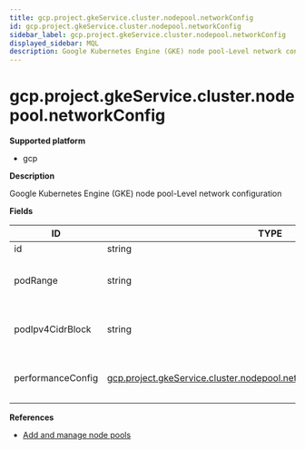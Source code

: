 ```yaml
---
title: gcp.project.gkeService.cluster.nodepool.networkConfig
id: gcp.project.gkeService.cluster.nodepool.networkConfig
sidebar_label: gcp.project.gkeService.cluster.nodepool.networkConfig
displayed_sidebar: MQL
description: Google Kubernetes Engine (GKE) node pool-Level network configuration
---
```


# gcp.project.gkeService.cluster.nodepool.networkConfig

**Supported platform**

- gcp

**Description**

Google Kubernetes Engine (GKE) node pool-Level network configuration

**Fields**

| ID                | TYPE                                                                                                                                                  | DESCRIPTION                                        |
| ----------------- | ----------------------------------------------------------------------------------------------------------------------------------------------------- | -------------------------------------------------- |
| id                | string                                                                                                                                                | Internal ID                                        |
| podRange          | string                                                                                                                                                | The ID of the secondary range for pod IPs          |
| podIpv4CidrBlock  | string                                                                                                                                                | The IP address range for pod IPs in this node pool |
| performanceConfig | [gcp.project.gkeService.cluster.nodepool.networkConfig.performanceConfig](gcp.project.gkeservice.cluster.nodepool.networkconfig.performanceconfig.md) | Network performance tier configuration             |

**References**

- [Add and manage node pools](https://cloud.google.com/kubernetes-engine/docs/how-to/node-pools)
